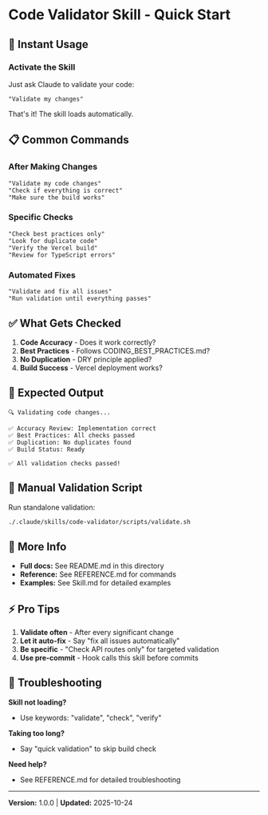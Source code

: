 # Code Validator Skill - Quick Start

## 🚀 Instant Usage

### Activate the Skill

Just ask Claude to validate your code:

```
"Validate my changes"
```

That's it! The skill loads automatically.

## 📋 Common Commands

### After Making Changes

```
"Validate my code changes"
"Check if everything is correct"
"Make sure the build works"
```

### Specific Checks

```
"Check best practices only"
"Look for duplicate code"
"Verify the Vercel build"
"Review for TypeScript errors"
```

### Automated Fixes

```
"Validate and fix all issues"
"Run validation until everything passes"
```

## ✅ What Gets Checked

1. **Code Accuracy** - Does it work correctly?
2. **Best Practices** - Follows CODING_BEST_PRACTICES.md?
3. **No Duplication** - DRY principle applied?
4. **Build Success** - Vercel deployment works?

## 🎯 Expected Output

```
🔍 Validating code changes...

✅ Accuracy Review: Implementation correct
✅ Best Practices: All checks passed
✅ Duplication: No duplicates found
✅ Build Status: Ready

✅ All validation checks passed!
```

## 🔧 Manual Validation Script

Run standalone validation:

```bash
./.claude/skills/code-validator/scripts/validate.sh
```

## 📖 More Info

- **Full docs:** See README.md in this directory
- **Reference:** See REFERENCE.md for commands
- **Examples:** See Skill.md for detailed examples

## ⚡ Pro Tips

1. **Validate often** - After every significant change
2. **Let it auto-fix** - Say "fix all issues automatically"
3. **Be specific** - "Check API routes only" for targeted validation
4. **Use pre-commit** - Hook calls this skill before commits

## 🐛 Troubleshooting

**Skill not loading?**

- Use keywords: "validate", "check", "verify"

**Taking too long?**

- Say "quick validation" to skip build check

**Need help?**

- See REFERENCE.md for detailed troubleshooting

---

**Version:** 1.0.0 | **Updated:** 2025-10-24
